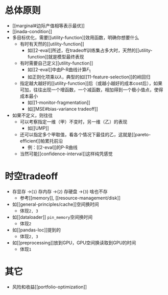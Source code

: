 # 总体原则
- [[marginal#边际产值相等表示最优]]
- [[inada-condition]]
- 多目标优化，需要[[utility-function]]效用函数，明确你想要什么
  - 有时有天然的[[utility-function]]
    - 如[[2-eval]]所述，在tradeoff训练集占多大时，天然的[[utility-function]]就是模型最终表现
  - 有时需要自己定义[[utility-function]]
    - 如[[2-eval]]中由P-R曲线计算$F_1$
    - 如正则化项乘以$\lambda$，典型的如[[11-feature-selection]]的岭回归
  - 指定越大越好的[[utility-function]]后（或越小越好的成本cost后），如果可加，往往出现一个增函数，一个减函数，相加得到一个极小值点，使得成本最小
    - 如[[1-monitor-fragmentation]]
    - 如[[MSE#bias-variance tradeoff]]
- 如果不定义，则往往
  - 可以考察指定一维（甲）不变时，另一维（乙）的表现
    - 如[[UMP]]
  - 还可以指定多个甲取值，看各个情况下最佳的乙，这就是[[pareto-efficient]]帕累托前沿
    - 例：[[2-eval]]的P-R曲线
  - 当然可能[[confidence-interval]]这样纯凭感觉
# 时空tradeoff
- 存显存 ->(`1`) 存内存 ->(`2`) 存硬盘 ->(`3`) 啥也不存
  - 参考[[memory]], [[resource-management/disk]]
- 如[[general-principles/cache]]空间换时间
  - 体现`2, 3`
- 如[[dataloader]] `pin_memory`空间换时间
  - 体现`2`
- 如[[pandas-loc]]提到的
  - 体现`2, 3`
- 如[[preprocessing]]放到GPU，GPU空间换读取到GPU的时间
  - 体现`1`
# 其它
- 风险和收益[[portfolio-optimization]]